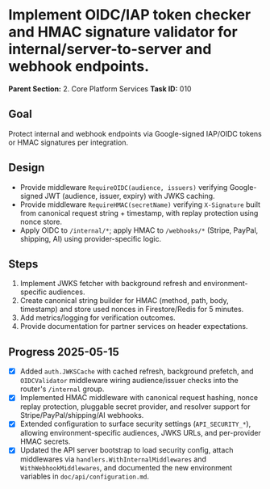 # Implement OIDC/IAP token checker and HMAC signature validator for internal/server-to-server and webhook endpoints.

**Parent Section:** 2. Core Platform Services
**Task ID:** 010

## Goal
Protect internal and webhook endpoints via Google-signed IAP/OIDC tokens or HMAC signatures per integration.

## Design
- Provide middleware `RequireOIDC(audience, issuers)` verifying Google-signed JWT (audience, issuer, expiry) with JWKS caching.
- Provide middleware `RequireHMAC(secretName)` verifying `X-Signature` built from canonical request string + timestamp, with replay protection using nonce store.
- Apply OIDC to `/internal/*`; apply HMAC to `/webhooks/*` (Stripe, PayPal, shipping, AI) using provider-specific logic.

## Steps
1. Implement JWKS fetcher with background refresh and environment-specific audiences.
2. Create canonical string builder for HMAC (method, path, body, timestamp) and store used nonces in Firestore/Redis for 5 minutes.
3. Add metrics/logging for verification outcomes.
4. Provide documentation for partner services on header expectations.

## Progress 2025-05-15
- [x] Added `auth.JWKSCache` with cached refresh, background prefetch, and `OIDCValidator` middleware wiring audience/issuer checks into the router's `/internal` group.
- [x] Implemented HMAC middleware with canonical request hashing, nonce replay protection, pluggable secret provider, and resolver support for Stripe/PayPal/shipping/AI webhooks.
- [x] Extended configuration to surface security settings (`API_SECURITY_*`), allowing environment-specific audiences, JWKS URLs, and per-provider HMAC secrets.
- [x] Updated the API server bootstrap to load security config, attach middlewares via `handlers.WithInternalMiddlewares` and `WithWebhookMiddlewares`, and documented the new environment variables in `doc/api/configuration.md`.
